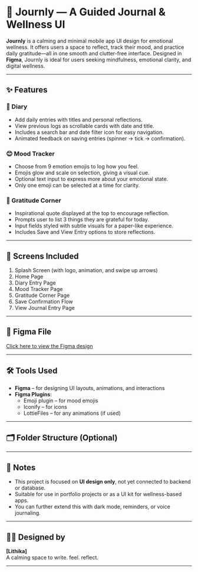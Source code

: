 # 📔 Journly — A Guided Journal & Wellness UI

**Journly** is a calming and minimal mobile app UI design for emotional wellness. It offers users a space to reflect, track their mood, and practice daily gratitude—all in one smooth and clutter-free interface. Designed in **Figma**, Journly is ideal for users seeking mindfulness, emotional clarity, and digital wellness.

---

## ✨ Features

### 📓 Diary
- Add daily entries with titles and personal reflections.
- View previous logs as scrollable cards with date and title.
- Includes a search bar and date filter icon for easy navigation.
- Animated feedback on saving entries (spinner → tick → confirmation).

### 😊 Mood Tracker
- Choose from 9 emotion emojis to log how you feel.
- Emojis glow and scale on selection, giving a visual cue.
- Optional text input to express more about your emotional state.
- Only one emoji can be selected at a time for clarity.

### 🙏 Gratitude Corner
- Inspirational quote displayed at the top to encourage reflection.
- Prompts user to list 3 things they are grateful for today.
- Input fields styled with subtle visuals for a paper-like experience.
- Includes Save and View Entry options to store reflections.

---

## 📱 Screens Included

1. Splash Screen (with logo, animation, and swipe up arrows)
2. Home Page
3. Diary Entry Page
4. Mood Tracker Page
5. Gratitude Corner Page
6. Save Confirmation Flow
7. View Journal Entry Page
---

## 🔗 Figma File

[Click here to view the Figma design]([https://www.figma.com/file/YOUR_LINK_HERE](https://www.figma.com/design/16LWhqW7LezGrUpa7AjMlE/journly-app?node-id=0-1&t=XZuBEV0kY5eTPydX-1))  
> 

---

## 🛠️ Tools Used

- **Figma** – for designing UI layouts, animations, and interactions
- **Figma Plugins**:
  - Emoji plugin – for mood emojis
  - Iconify – for icons
  - LottieFiles – for any animations (if used)

---

## 🗂 Folder Structure (Optional)



---

## 📌 Notes

- This project is focused on **UI design only**, not yet connected to backend or database.
- Suitable for use in portfolio projects or as a UI kit for wellness-based apps.
- You can further extend this with dark mode, reminders, or voice journaling.

---

## 👩‍🎨 Designed by

**[Lithika]**  
A calming space to write. feel. reflect.

---


